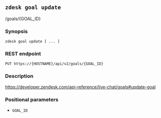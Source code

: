## `zdesk goal update`

/goals/{GOAL_ID}

### Synopsis

    zdesk goal update [ ... ]

### REST endpoint

    PUT https://{HOSTNAME}/api/v2/goals/{GOAL_ID}

### Description

https://developer.zendesk.com/api-reference/live-chat/goals#update-goal

### Positional parameters

* `GOAL_ID`


